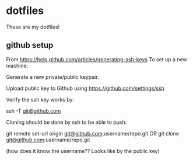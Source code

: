 dotfiles
========
These are my dotfiles!


github setup
------------

From https://help.github.com/articles/generating-ssh-keys
To set up a new machine:

Generate a new private/public keypair.

Upload public key to Github using https://github.com/settings/ssh

Verify the ssh key works by:

ssh -T git@github.com

Cloning should be done by ssh to be able to push:

git remote set-url origin git@github.com:username/repo.git
OR
git clone git@github.com:username/repo.git

(how does it know the username?? Looks like by the public key)

